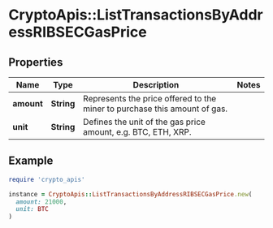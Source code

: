 # CryptoApis::ListTransactionsByAddressRIBSECGasPrice

## Properties

| Name | Type | Description | Notes |
| ---- | ---- | ----------- | ----- |
| **amount** | **String** | Represents the price offered to the miner to purchase this amount of gas. |  |
| **unit** | **String** | Defines the unit of the gas price amount, e.g. BTC, ETH, XRP. |  |

## Example

```ruby
require 'crypto_apis'

instance = CryptoApis::ListTransactionsByAddressRIBSECGasPrice.new(
  amount: 21000,
  unit: BTC
)
```

